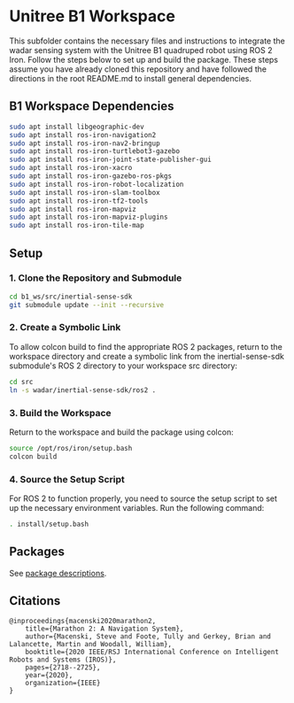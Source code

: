 # Unitree B1 Workspace

This subfolder contains the necessary files and instructions to integrate the wadar sensing system with the Unitree B1 quadruped robot using ROS 2 Iron. Follow the steps below to set up and build the package. These steps assume you have already cloned this repository and have followed the directions in the root README.md to install general dependencies.

## B1 Workspace Dependencies

```bash
sudo apt install libgeographic-dev
sudo apt install ros-iron-navigation2
sudo apt install ros-iron-nav2-bringup
sudo apt install ros-iron-turtlebot3-gazebo
sudo apt install ros-iron-joint-state-publisher-gui
sudo apt install ros-iron-xacro
sudo apt install ros-iron-gazebo-ros-pkgs
sudo apt install ros-iron-robot-localization
sudo apt install ros-iron-slam-toolbox
sudo apt install ros-iron-tf2-tools
sudo apt install ros-iron-mapviz
sudo apt install ros-iron-mapviz-plugins
sudo apt install ros-iron-tile-map
```

## Setup

### 1. Clone the Repository and Submodule

```bash
cd b1_ws/src/inertial-sense-sdk
git submodule update --init --recursive
```

### 2. Create a Symbolic Link

To allow colcon build to find the appropriate ROS 2 packages, return to the workspace directory and create a symbolic link from the inertial-sense-sdk submodule's ROS 2 directory to your workspace src directory:

```bash
cd src
ln -s wadar/inertial-sense-sdk/ros2 .
```

### 3. Build the Workspace

Return to the workspace and build the package using colcon:
```bash
source /opt/ros/iron/setup.bash
colcon build
```

### 4. Source the Setup Script

For ROS 2 to function properly, you need to source the setup script to set up the necessary environment variables. Run the following command:
```bash
. install/setup.bash
```

## Packages

See [package descriptions](https://github.com/jlab-sensing/wadar/blob/master/b1_ws/src/README.md).


## Citations

```
@inproceedings{macenski2020marathon2,
    title={Marathon 2: A Navigation System},
    author={Macenski, Steve and Foote, Tully and Gerkey, Brian and Lalancette, Martin and Woodall, William},
    booktitle={2020 IEEE/RSJ International Conference on Intelligent Robots and Systems (IROS)},
    pages={2718--2725},
    year={2020},
    organization={IEEE}
}
```